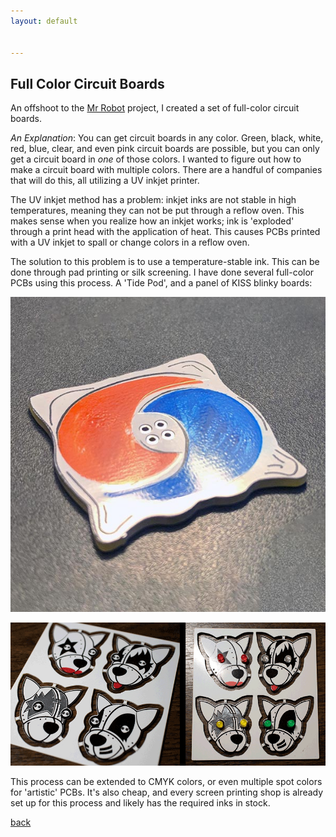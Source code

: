 ```yaml
---
layout: default


---
```


## Full Color Circuit Boards

An offshoot to the <a href="https://bbenchoff.github.io/pages/MrRobot.html">Mr Robot</a> project, I created a set of full-color circuit boards.

*An Explanation*: You can get circuit boards in any color. Green, black, white, red, blue, clear, and even pink circuit boards are possible, but you can only get a circuit board in _one_ of those colors. I wanted to figure out how to make a circuit board with multiple colors. There are a handful of companies that will do this, all utilizing a UV inkjet printer. 

The UV inkjet method has a problem: inkjet inks are not stable in high temperatures, meaning they can not be put through a reflow oven. This makes sense when you realize how an inkjet works; ink is 'exploded' through a print head with the application of heat. This causes PCBs printed with a UV inkjet to spall or change colors in a reflow oven.

The solution to this problem is to use a temperature-stable ink. This can be done through pad printing or silk screening. I have done several full-color PCBs using this process. A 'Tide Pod', and a panel of KISS blinky boards:

![Tide Pod](/images/tidepod.jpg)

![KISS Tindies](/images/KISSTindie.png)

This process can be extended to CMYK colors, or even multiple spot colors for 'artistic' PCBs. It's also cheap, and every screen printing shop is already set up for this process and likely has the required inks in stock.


[back](../)

